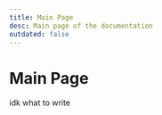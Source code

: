 ```yaml
---
title: Main Page
desc: Main page of the documentation
outdated: false
---
```


# Main Page

idk what to write
